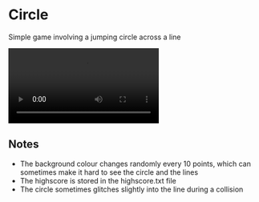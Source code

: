 # Circle
Simple game involving a jumping circle across a line

![The Circle Game](https://github.com/noah-dyson/Circle/blob/main/Screenshots/circle.mp4)

## Notes
* The background colour changes randomly every 10 points, which can sometimes make it hard to see the circle and the lines
* The highscore is stored in the highscore.txt file
* The circle sometimes glitches slightly into the line during a collision
